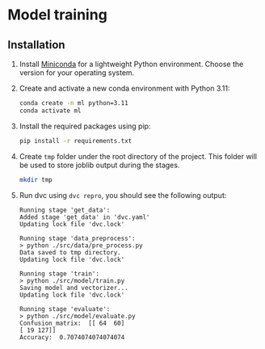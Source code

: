 # Model training

## Installation

1. Install [Miniconda](https://www.anaconda.com/docs/getting-started/miniconda/install#windows-command-prompt) for a lightweight Python environment. Choose the version for your operating system.

2. Create and activate a new conda environment with Python 3.11:
    ```bash
    conda create -n ml python=3.11
    conda activate ml
    ```

3. Install the required packages using pip:
    ```bash
    pip install -r requirements.txt
    ```

4. Create `tmp` folder under the root directory of the project. This folder will be used to store joblib output during the stages.
    ```bash
    mkdir tmp
    ```

5. Run dvc using `dvc repro`, you should see the following output:
    ```plaintext
    Running stage 'get_data':    
    Added stage 'get_data' in 'dvc.yaml'
    Updating lock file 'dvc.lock'                           

    Running stage 'data_preprocess':                                                       
    > python ./src/data/pre_process.py
    Data saved to tmp directory.
    Updating lock file 'dvc.lock'                                                          

    Running stage 'train':                                                                 
    > python ./src/model/train.py
    Saving model and vectorizer...
    Updating lock file 'dvc.lock'                                                          

    Running stage 'evaluate':                                                              
    > python ./src/model/evaluate.py
    Confusion_matrix:  [[ 64  60]
    [ 19 127]]
    Accuracy:  0.7074074074074074
    ```